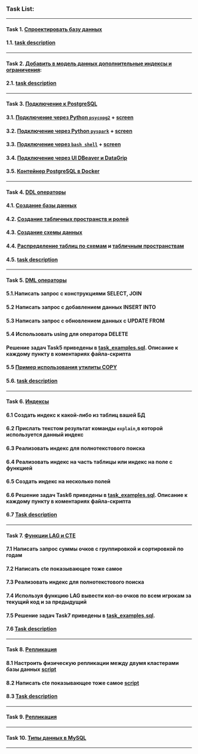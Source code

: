### **Task List:** 
___

#### Task 1. [**Спроектировать базу данных**](https://github.com/SolonnikovDV/otusDbProject/tree/master/task_1)
#### 1.1. [task description](https://github.com/SolonnikovDV/otusDbProject/blob/main/task_1/task_1_readme.md)
- - -

#### Task 2. [**Добавить в модель данных дополнительные индексы и ограничения**](https://github.com/SolonnikovDV/otusDbProject/tree/master/task_2/tables):
#### 2.1. [task description](https://github.com/SolonnikovDV/otusDbProject/blob/main/task_2/task_2_readme.md)
- - -

#### Task 3. [**Подключение к PostgreSQL**](https://github.com/SolonnikovDV/otusDbProject/tree/master/task_3/tables)
#### 3.1. [Подключение через Python `psycopg2`](https://github.com/SolonnikovDV/otusDbProject/blob/master/task_3/connect_with_python/psycopg2_psql_connect.py) + [screen](https://github.com/SolonnikovDV/otusDbProject/blob/master/task_3/connect_with_python/python_psycopg2_PostgreSQL_connection.png)
#### 3.2. [Подключение через Python `pyspark`](https://github.com/SolonnikovDV/otusDbProject/blob/master/task_3/connect_with_pySpark/spark_psql_connect.py) + [screen](https://github.com/SolonnikovDV/otusDbProject/blob/master/task_3/connect_with_pySpark/python_pySpark_connection.png)
#### 3.3. [Подключение через `bash shell`](https://github.com/SolonnikovDV/otusDbProject/blob/master/task_3/connect_with_bash/bash_psql_connection.sh) + [screen](https://github.com/SolonnikovDV/otusDbProject/blob/master/task_3/connect_with_bash/bash_PostgreSQL_connection.png)
#### 3.4. [Подключение через  UI DBeaver и DataGrip](https://github.com/SolonnikovDV/otusDbProject/blob/master/task_3/connect_with_UI)
#### 3.5. [Контейнер PostgreSQL в Docker](https://github.com/SolonnikovDV/otusDbProject/blob/master/task_3/docker/docker_img_postgres.png)
- - -

#### Task 4. [**DDL операторы**]()
#### 4.1. [Создание базы данных](https://github.com/SolonnikovDV/otusDbProject/blob/master/task_4/1_create_db.png)
#### 4.2. [Создание табличных пространств и ролей](https://github.com/SolonnikovDV/otusDbProject/blob/master/task_4/2_create_tablespace.png)
#### 4.3. [Создание схемы данных](https://github.com/SolonnikovDV/otusDbProject/blob/master/task_4/3_create_new_schema.png)
#### 4.4. [Распределение таблиц по схемам](https://github.com/SolonnikovDV/otusDbProject/blob/master/task_4/4_1_tables_in_user_schemas.png) и [табличным пространствам](https://github.com/SolonnikovDV/otusDbProject/blob/master/task_4/4_2_moving_table_to_tablespace.png)
#### 4.5. [task description](https://github.com/SolonnikovDV/otusDbProject/blob/master/task_4/task_4_description.md)
- - -

#### Task 5. [**DML операторы**](https://github.com/SolonnikovDV/otusDbProject/tree/master/task_5)
#### 5.1.Написать запрос с конструкциями SELECT, JOIN
#### 5.2 Написать запрос с добавлением данных INSERT INTO
#### 5.3 Написать запрос с обновлением данных с UPDATE FROM
#### 5.4 Использовать using для оператора DELETE
#### Решение задач Task5 приведены в [task_examples.sql](https://github.com/SolonnikovDV/otusDbProject/blob/master/task_5/task_examples.sql). Описание к каждому пункту в коментариях файла-скрипта
#### 5.5 [Пример использования утилиты COPY](https://github.com/SolonnikovDV/otusDbProject/blob/master/task_5/copy_table_to_csv.png)
#### 5.6. [task description](https://github.com/SolonnikovDV/otusDbProject/blob/master/task_5/task_5_description.md)
- - -

#### Task 6. [**Индексы**](https://github.com/SolonnikovDV/otusDbProject/tree/master/task_6)
#### 6.1 Создать индекс к какой-либо из таблиц вашей БД
#### 6.2 Прислать текстом результат команды `explain`,в которой используется данный индекс
#### 6.3 Реализовать индекс для полнотекстового поиска
#### 6.4 Реализовать индекс на часть таблицы или индекс на поле с функцией
#### 6.5 Создать индекс на несколько полей
#### 6.6 Решение задач Task6 приведены в [task_examples.sql](https://github.com/SolonnikovDV/otusDbProject/blob/master/task_6/index_example.sql). Описание к каждому пункту в коментариях файла-скрипта
#### 6.7 [Task description](https://github.com/SolonnikovDV/otusDbProject/blob/master/task_6/task_6_description.md)
- - -

#### Task 7. [**Функции LAG и CTE**](https://github.com/SolonnikovDV/otusDbProject/tree/master/task_7)
#### 7.1 Написать запрос суммы очков с группировкой и сортировкой по годам
#### 7.2 Написать cte показывающее тоже самое
#### 7.3 Реализовать индекс для полнотекстового поиска
#### 7.4 Используя функцию LAG вывести кол-во очков по всем игрокам за текущий код и за предыдущий
#### 7.5 Решение задач Task7 приведены в [task_examples.sql](https://github.com/SolonnikovDV/otusDbProject/blob/master/task_7/sql_code.sql).
#### 7.6 [Task description](https://github.com/SolonnikovDV/otusDbProject/blob/master/task_7/task_7_description.md#return-explain-text)
- - -

#### Task 8. [**Репликация**](https://github.com/SolonnikovDV/otusDbProject/tree/master/task_8)
#### 8.1 Настроить физическую репликации между двумя кластерами базы данных [script](https://github.com/SolonnikovDV/otusDbProject/blob/master/task_8/physical_replication.sh)
#### 8.2 Написать cte показывающее тоже самое [script](https://github.com/SolonnikovDV/otusDbProject/blob/master/task_8/logical_replication.sh)
#### 8.3 [Task description](https://github.com/SolonnikovDV/otusDbProject/blob/master/task_8/task_8_description.md)
- - -

#### Task 9. [**Репликация**](https://github.com/SolonnikovDV/otusDbProject/tree/master/task_9)
- - -

#### Task 10. [**Типы данных в MySQL**](https://github.com/SolonnikovDV/otusDbProject/tree/master/task_10)
- - -
